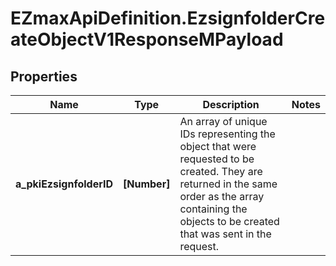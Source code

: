 # EZmaxApiDefinition.EzsignfolderCreateObjectV1ResponseMPayload

## Properties

Name | Type | Description | Notes
------------ | ------------- | ------------- | -------------
**a_pkiEzsignfolderID** | **[Number]** | An array of unique IDs representing the object that were requested to be created.  They are returned in the same order as the array containing the objects to be created that was sent in the request. | 


